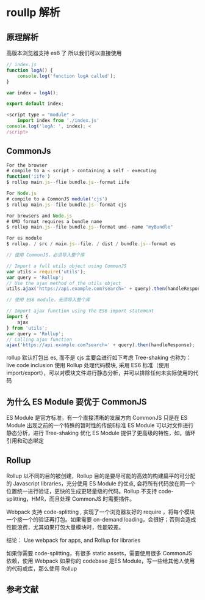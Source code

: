 # roullp 解析

## 原理解析

高版本浏览器支持 es6 了
所以我们可以直接使用

``` js
// index.js
function logA() {
    console.log('function logA called');
}

var index = logA();

export default index;

<script type = "module" >
    import index from './index.js'
console.log('logA: ', index); <
/script>
```

## CommonJs

``` js
For the browser
# compile to a < script > containing a self - executing
function('iife')
$ rollup main.js--flie bundle.js--format iife
```

``` js
For Node.js
# compile to a CommonJS module('cjs')
$ rollup main.js--file bundle.js--format cjs
```

``` js
For browsers and Node.js
# UMD format requires a bundle name
$ rollup main.js--file bundle.js--format umd--name "myBundle"
```

``` js
For es module
$ rollup. / src / main.js--file. / dist / bundle.js--format es
```

``` js
// 使用 CommonJS，必须导入整个库

// Import a full utils object using CommonJS
var utils = require('utils');
var query = 'Rollup';
// Use the ajax method of the utils object
utils.ajax('https://api.example.com?search=' + query).then(handleResponse);

// 使用 ES6 module，无须导入整个库

// Import ajax function using the ES6 import statement
import {
    ajax
} from 'utils';
var query = 'Rollup';
// Calling ajax function
ajax('https://api.example.com?search=' + query).then(handleResponse);
```

rollup 默认打包出 es, 而不是 cjs 主要会进行如下考虑
Tree-shaking
也称为：live code inclusion
使用 Rollup 处理代码模块, 采用 ES6 标准（使用 import/export），可以对模块文件进行静态分析，并可以排除任何未实际使用的代码

## 为什么 ES Module 要优于 CommonJS

ES Module 是官方标准，有一个直接清晰的发展方向
CommonJS 只是在 ES Module 出现之前的一个特殊的暂时性的传统E标准
ES Module 可以对文件进行静态分析，进行 Tree-shaking 优化
ES Module 提供了更高级的特性，如，循环引用和动态绑定

## Rollup

Rollup 以不同的目的被创建，Rollup 目的是要尽可能的高效的构建扁平的可分配的 Javascript libraries，充分使用 ES Module 的优点, 会将所有代码放在同一个位置统一进行验证，更快的生成更轻量级的代码。Rollup 不支持 code-splitting，HMR，而且处理 CommonJS 时需要插件。

Webpack 支持 code-splitting , 实现了一个浏览器友好的 require ，将每个模块一个接一个的验证再打包。如果需要  on-demand loading，会很好；否则会造成性能浪费，尤其如果打包大量模块时，性能较差。

结论：
Use webpack for apps, and Rollup for libraries

如果你需要 code-splitting，有很多  static assets，需要使用很多 CommonJS 依赖，使用 Webpack
如果你的 codebase 是ES Module，写一些给其他人使用的代码或库，那么使用 Rollup

## 参考文献

[](https://juejin.im/post/6844903924776828942)



